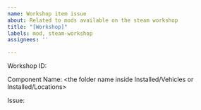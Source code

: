 ```yaml
---
name: Workshop item issue
about: Related to mods available on the steam workshop
title: "[Workshop]"
labels: mod, steam-workshop
assignees: ''

---
```


Workshop ID:  <the number>

Component Name: <the folder name inside Installed/Vehicles or Installed/Locations>

Issue: <describe your issue here>
